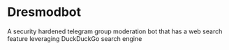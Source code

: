 # Dresmodbot
A security hardened telegram group moderation bot that has a web search feature leveraging DuckDuckGo search engine
